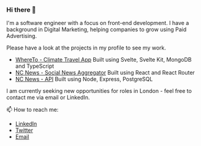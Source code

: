 ### Hi there 👋

I'm a software engineer with a focus on front-end development. I have a background in Digital Marketing, helping companies to grow using Paid Advertising.

Please have a look at the projects in my profile to see my work.

- [WhereTo - Climate Travel App](https://github.com/benwestondigital/climate-app)
Built using Svelte, Svelte Kit, MongoDB and TypeScript
- [NC News - Social News Aggregator](https://github.com/benwestondigital/nc-news)
Built using React and React Router
- [NC News - API](https://github.com/benwestondigital/reddit-clone-project)
Built using Node, Express, PostgreSQL

I am currently seeking new opportunities for roles in London - feel free to contact me via email or LinkedIn.

📫 How to reach me:
- [LinkedIn](https://www.linkedin.com/in/ben-weston-b19420175)
- [Twitter](https://twitter.com/benwestononline)
- [Email](mailto:benwestondigital@gmail.com)

<!--
**benwestondigital/benwestondigital** is a ✨ _special_ ✨ repository because its `README.md` (this file) appears on your GitHub profile.

Here are some ideas to get you started:

- 🔭 I’m currently working on ...
- 🌱 I’m currently learning ...
- 👯 I’m looking to collaborate on ...
- 🤔 I’m looking for help with ...
- 💬 Ask me about ...
- 📫 How to reach me: ...
- 😄 Pronouns: ...
- ⚡ Fun fact: ...
-->
